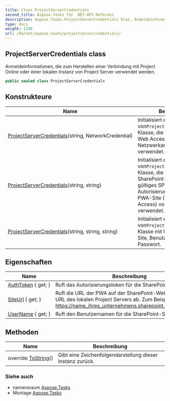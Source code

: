 ```yaml
---
title: Class ProjectServerCredentials
second_title: Aspose.Tasks für .NET-API-Referenz
description: Aspose.Tasks.ProjectServerCredentials klas. Anmeldeinformationen die zum Herstellen einer Verbindung mit Project Online oder einer lokalen Instanz von Project Server verwendet werden.
type: docs
weight: 1240
url: /de/net/aspose.tasks/projectservercredentials/
---
```

## ProjectServerCredentials class

Anmeldeinformationen, die zum Herstellen einer Verbindung mit Project Online oder einer lokalen Instanz von Project Server verwendet werden.

```csharp
public sealed class ProjectServerCredentials
```

## Konstrukteure

| Name | Beschreibung |
| --- | --- |
| [ProjectServerCredentials](projectservercredentials/#constructor)(string, NetworkCredential) | Initialisiert eine neue Instanz von`ProjectServerCredentials` Klasse, die die URL des Project Web Access-Endpunkts und Netzwerkanmeldeinformationen verwendet. |
| [ProjectServerCredentials](projectservercredentials/#constructor_1)(string, string) | Initialisiert eine neue Instanz von`ProjectServerCredentials` Klasse, die die URL der SharePoint-Site und ein gültiges SPOIDCRL-Autorisierungstoken für die PWA-Site (Project Web Access) von SharePoint verwendet. |
| [ProjectServerCredentials](projectservercredentials/#constructor_2)(string, string, string) | Initialisiert eine neue Instanz von`ProjectServerCredentials` Klasse mit URL der SharePoint-Site, Benutzername und Passwort. |

## Eigenschaften

| Name | Beschreibung |
| --- | --- |
| [AuthToken](../../aspose.tasks/projectservercredentials/authtoken/) { get; } | Ruft das Autorisierungstoken für die SharePoint-Instanz ab. |
| [SiteUrl](../../aspose.tasks/projectservercredentials/siteurl/) { get; } | Ruft die URL der PWA auf der SharePoint-Website oder die URL des lokalen Project Servers ab. Zum Beispiel https://name_ihres_unternehmens.sharepoint.com/sites/pwa"; |
| [UserName](../../aspose.tasks/projectservercredentials/username/) { get; } | Ruft den Benutzernamen für die SharePoint-Site ab. |

## Methoden

| Name | Beschreibung |
| --- | --- |
| override [ToString](../../aspose.tasks/projectservercredentials/tostring/)() | Gibt eine Zeichenfolgendarstellung dieser Instanz zurück. |

### Siehe auch

* namensraum [Aspose.Tasks](../../aspose.tasks/)
* Montage [Aspose.Tasks](../../)


